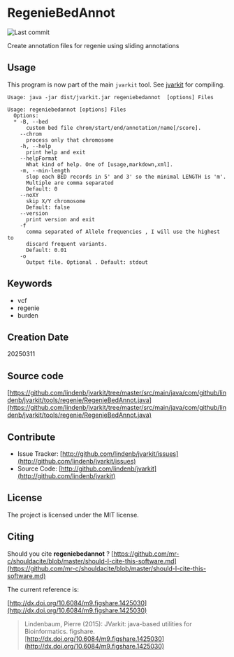 # RegenieBedAnnot

![Last commit](https://img.shields.io/github/last-commit/lindenb/jvarkit.png)

Create annotation files for regenie using sliding annotations


## Usage


This program is now part of the main `jvarkit` tool. See [jvarkit](JvarkitCentral.md) for compiling.


```
Usage: java -jar dist/jvarkit.jar regeniebedannot  [options] Files

Usage: regeniebedannot [options] Files
  Options:
  * -B, --bed
      custom bed file chrom/start/end/annotation/name[/score].
    --chrom
      process only that chromosome
    -h, --help
      print help and exit
    --helpFormat
      What kind of help. One of [usage,markdown,xml].
    -m, --min-length
      slop each BED records in 5' and 3' so the minimal LENGTH is 'm'. 
      Multiple are comma separated
      Default: 0
    --noXY
      skip X/Y chromosome
      Default: false
    --version
      print version and exit
    -f
      comma separated of Allele frequencies , I will use the highest to 
      discard frequent variants.
      Default: 0.01
    -o
      Output file. Optional . Default: stdout

```


## Keywords

 * vcf
 * regenie
 * burden



## Creation Date

20250311

## Source code 

[https://github.com/lindenb/jvarkit/tree/master/src/main/java/com/github/lindenb/jvarkit/tools/regenie/RegenieBedAnnot.java](https://github.com/lindenb/jvarkit/tree/master/src/main/java/com/github/lindenb/jvarkit/tools/regenie/RegenieBedAnnot.java)


## Contribute

- Issue Tracker: [http://github.com/lindenb/jvarkit/issues](http://github.com/lindenb/jvarkit/issues)
- Source Code: [http://github.com/lindenb/jvarkit](http://github.com/lindenb/jvarkit)

## License

The project is licensed under the MIT license.

## Citing

Should you cite **regeniebedannot** ? [https://github.com/mr-c/shouldacite/blob/master/should-I-cite-this-software.md](https://github.com/mr-c/shouldacite/blob/master/should-I-cite-this-software.md)

The current reference is:

[http://dx.doi.org/10.6084/m9.figshare.1425030](http://dx.doi.org/10.6084/m9.figshare.1425030)

> Lindenbaum, Pierre (2015): JVarkit: java-based utilities for Bioinformatics. figshare.
> [http://dx.doi.org/10.6084/m9.figshare.1425030](http://dx.doi.org/10.6084/m9.figshare.1425030)






